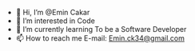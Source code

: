 - 👋 Hi, I’m @Emin Cakar
- 👀 I’m interested in Code
- 🌱 I’m currently learning To be a Software Developer
- 📫 How to reach me E-mail: Emin.ck34@gmail.com



